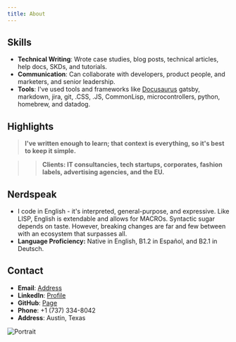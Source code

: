 ```yaml
---
title: About
---
```


## Skills

- **Technical Writing**: Wrote case studies, blog posts, technical articles, help docs, SKDs, and tutorials.
- **Communication**: Can collaborate with developers, product people, and marketers, and senior leadership.
- **Tools**: I've used tools and frameworks like [Docusaurus](https://damurphy.com/docs/Tech%20Writing/Directory%20for%20website%20&%20content) gatsby, markdown, jira, git, .CSS, .JS, CommonLisp, microcontrollers, python, homebrew, and datadog.


## Highlights 

> **I've written enough to learn; that context is everything, so it's best to keep it simple.**

>> **Clients: IT consultancies, tech startups, corporates, fashion labels, advertising agencies, and the EU.**

## Nerdspeak

- I code in English - it's interpreted, general-purpose, and expressive. Like LISP, English is extendable and allows for MACROs. Syntactic sugar depends on taste. However, breaking changes are far and few between with an ecosystem that surpasses all.
- **Language Proficiency:** Native in English, B1.2 in Español, and B2.1 in Deutsch.


## Contact

- **Email**: [Address](mailto:donohomurphy@gmail.com)
- **LinkedIn**: [Profile](https://www.linkedin.com/in/alan-murphy-/)
- **GitHub**: [Page](https://github.com/Alan4247748)
- **Phone**: +1 (737) 334-8042
- **Address**: Austin, Texas

![Portrait](/img/Me2.png)